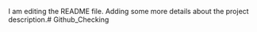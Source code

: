 I am editing the README file. Adding some more details about the project description.# Github_Checking
